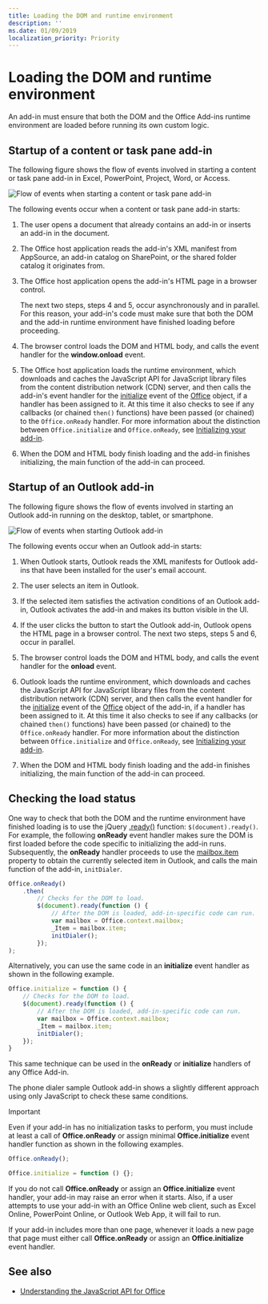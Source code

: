 ```yaml
---
title: Loading the DOM and runtime environment
description: ''
ms.date: 01/09/2019
localization_priority: Priority
---
```



# Loading the DOM and runtime environment



An add-in must ensure that both the DOM and the Office Add-ins runtime environment are loaded before running its own custom logic. 

## Startup of a content or task pane add-in

The following figure shows the flow of events involved in starting a content or task pane add-in in Excel, PowerPoint, Project, Word, or Access.

![Flow of events when starting a content or task pane add-in](../images/office15-app-sdk-loading-dom-agave-runtime.png)

The following events occur when a content or task pane add-in starts: 



1. The user opens a document that already contains an add-in or inserts an add-in in the document.
    
2. The Office host application reads the add-in's XML manifest from AppSource, an add-in catalog on SharePoint, or the shared folder catalog it originates from.
    
3. The Office host application opens the add-in's HTML page in a browser control.
    
    The next two steps, steps 4 and 5, occur asynchronously and in parallel. For this reason, your add-in's code must make sure that both the DOM and the add-in runtime environment have finished loading before proceeding.
    
4. The browser control loads the DOM and HTML body, and calls the event handler for the  **window.onload** event.
    
5. The Office host application loads the runtime environment, which downloads and caches the JavaScript API for JavaScript library files from the content distribution network (CDN) server, and then calls the add-in's event handler for the [initialize](/javascript/api/office#initialize-reason-) event of the [Office](/javascript/api/office) object, if a handler has been assigned to it. At this time it also checks to see if any callbacks (or chained `then()` functions) have been passed (or chained) to the `Office.onReady` handler. For more information about the distinction between `Office.initialize` and `Office.onReady`, see [Initializing your add-in](/office/dev/add-ins/develop/understanding-the-javascript-api-for-office#initializing-your-add-in).
    
6. When the DOM and HTML body finish loading and the add-in finishes initializing, the main function of the add-in can proceed.
    

## Startup of an Outlook add-in



The following figure shows the flow of events involved in starting an Outlook add-in running on the desktop, tablet, or smartphone.

![Flow of events when starting Outlook add-in](../images/outlook15-loading-dom-agave-runtime.png)

The following events occur when an Outlook add-in starts: 



1. When Outlook starts, Outlook reads the XML manifests for Outlook add-ins that have been installed for the user's email account.
    
2. The user selects an item in Outlook.
    
3. If the selected item satisfies the activation conditions of an Outlook add-in, Outlook activates the add-in and makes its button visible in the UI.
    
4. If the user clicks the button to start the Outlook add-in, Outlook opens the HTML page in a browser control. The next two steps, steps 5 and 6, occur in parallel.
    
5. The browser control loads the DOM and HTML body, and calls the event handler for the  **onload** event.
    
6. Outlook loads the runtime environment, which downloads and caches the JavaScript API for JavaScript library files from the content distribution network (CDN) server, and then calls the event handler for the [initialize](/javascript/api/office#initialize-reason-) event of the [Office](/javascript/api/office) object of the add-in, if a handler has been assigned to it. At this time it also checks to see if any callbacks (or chained `then()` functions) have been passed (or chained) to the `Office.onReady` handler. For more information about the distinction between `Office.initialize` and `Office.onReady`, see [Initializing your add-in](/office/dev/add-ins/develop/understanding-the-javascript-api-for-office#initializing-your-add-in).
    
7. When the DOM and HTML body finish loading and the add-in finishes initializing, the main function of the add-in can proceed.
    

## Checking the load status

One way to check that both the DOM and the runtime environment have finished loading is to use the jQuery [.ready()](https://api.jquery.com/ready/) function: `$(document).ready()`. For example, the following **onReady** event handler makes sure the DOM is first loaded before the code specific to initializing the add-in runs. Subsequently, the **onReady** handler proceeds to use the [mailbox.item](https://docs.microsoft.com/javascript/api/outlook/office.mailbox) property to obtain the currently selected item in Outlook, and calls the main function of the add-in, `initDialer`.

```js
Office.onReady()
    .then(
        // Checks for the DOM to load.
        $(document).ready(function () {
            // After the DOM is loaded, add-in-specific code can run.
            var mailbox = Office.context.mailbox;
            _Item = mailbox.item;
            initDialer();
        });
);
```

Alternatively, you can use the same code in an  **initialize** event handler as shown in the following example.

```js
Office.initialize = function () {
    // Checks for the DOM to load.
    $(document).ready(function () {
        // After the DOM is loaded, add-in-specific code can run.
        var mailbox = Office.context.mailbox;
        _Item = mailbox.item;
        initDialer();
    });
}
```

This same technique can be used in the **onReady** or **initialize** handlers of any Office Add-in.

The phone dialer sample Outlook add-in shows a slightly different approach using only JavaScript to check these same conditions. 

> [!IMPORTANT]
> Even if your add-in has no initialization tasks to perform, you must include at least a call of **Office.onReady** or assign minimal **Office.initialize** event handler function as shown in the following examples.
>
>```js
>Office.onReady();
>```
>
>```js
>Office.initialize = function () {};
>```
>
> If you do not call **Office.onReady** or assign an  **Office.initialize** event handler, your add-in may raise an error when it starts. Also, if a user attempts to use your add-in with an Office Online web client, such as Excel Online, PowerPoint Online, or Outlook Web App, it will fail to run.
>
> If your add-in includes more than one page, whenever it loads a new page that page must either call **Office.onReady** or assign an  **Office.initialize** event handler.

## See also

- [Understanding the JavaScript API for Office](understanding-the-javascript-api-for-office.md)
    
